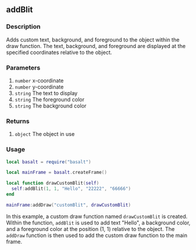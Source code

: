 ## addBlit

### Description

Adds custom text, background, and foreground to the object within the draw function. The text, background, and foreground are displayed at the specified coordinates relative to the object.

### Parameters

1. `number` x-coordinate
2. `number` y-coordinate
3. `string` The text to display
4. `string` The foreground color
5. `string` The background color

### Returns

1. `object` The object in use

### Usage

```lua
local basalt = require("basalt")

local mainFrame = basalt.createFrame()

local function drawCustomBlit(self)
  self:addBlit(1, 1, "Hello", "22222", "66666")
end

mainFrame:addDraw("customBlit", drawCustomBlit)
```

In this example, a custom draw function named `drawCustomBlit` is created. Within the function, `addBlit` is used to add text "Hello", a background color, and a foreground color at the position (1, 1) relative to the object. The `addDraw` function is then used to add the custom draw function to the main frame.
